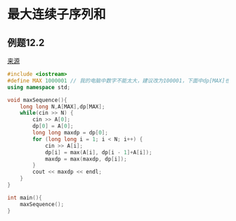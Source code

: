 # 最大连续子序列和

## 例题12.2

[来源](https://www.nowcoder.com/practice/df219d60a7af4171a981ef56bd597f7b)

```cpp
#include <iostream>
#define MAX 1000001 // 我的电脑中数字不能太大，建议改为100001，下面中dp[MAX]也可以用A[MAX]替代进而节省空间
using namespace std;

void maxSequence(){
    long long N,A[MAX],dp[MAX];
    while(cin >> N) {
        cin >> A[0];
        dp[0] = A[0];
        long long maxdp = dp[0];
        for (long long i = 1; i < N; i++) {
            cin >> A[i];
            dp[i] = max(A[i], dp[i - 1]+A[i]);
            maxdp = max(maxdp, dp[i]);
        }
        cout << maxdp << endl;
    }
}

int main(){
    maxSequence();
}
```



